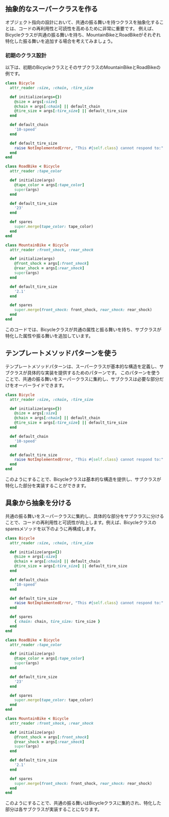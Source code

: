 ## 抽象的なスーパークラスを作る
オブジェクト指向の設計において、共通の振る舞いを持つクラスを抽象化することは、コードの再利用性と可読性を高めるために非常に重要です。
例えば、Bicycleクラスが共通の振る舞いを持ち、MountainBikeとRoadBikeがそれぞれ特化した振る舞いを追加する場合を考えてみましょう。

### 初期のクラス設計
以下は、初期のBicycleクラスとそのサブクラスのMountainBikeとRoadBikeの例です。

```ruby
class Bicycle
  attr_reader :size, :chain, :tire_size

  def initialize(args={})
    @size = args[:size]
    @chain = args[:chain] || default_chain
    @tire_size = args[:tire_size] || default_tire_size
  end

  def default_chain
    '10-speed'
  end

  def default_tire_size
    raise NotImplementedError, "This #{self.class} cannot respond to:"
  end
end

class RoadBike < Bicycle
  attr_reader :tape_color

  def initialize(args)
    @tape_color = args[:tape_color]
    super(args)
  end

  def default_tire_size
    '23'
  end

  def spares
    super.merge(tape_color: tape_color)
  end
end

class MountainBike < Bicycle
  attr_reader :front_shock, :rear_shock

  def initialize(args)
    @front_shock = args[:front_shock]
    @rear_shock = args[:rear_shock]
    super(args)
  end

  def default_tire_size
    '2.1'
  end

  def spares
    super.merge(front_shock: front_shock, rear_shock: rear_shock)
  end
end
```
このコードでは、Bicycleクラスが共通の属性と振る舞いを持ち、サブクラスが特化した属性や振る舞いを追加しています。

## テンプレートメソッドパターンを使う
テンプレートメソッドパターンは、スーパークラスが基本的な構造を定義し、サブクラスが具体的な実装を提供するためのパターンです。
このパターンを使うことで、共通の振る舞いをスーパークラスに集約し、サブクラスは必要な部分だけをオーバーライドできます。

```ruby
class Bicycle
  attr_reader :size, :chain, :tire_size

  def initialize(args={})
    @size = args[:size]
    @chain = args[:chain] || default_chain
    @tire_size = args[:tire_size] || default_tire_size
  end

  def default_chain
    '10-speed'
  end

  def default_tire_size
    raise NotImplementedError, "This #{self.class} cannot respond to:"
  end
end
```
このようにすることで、Bicycleクラスは基本的な構造を提供し、サブクラスが特化した部分を実装することができます。

## 具象から抽象を分ける
共通の振る舞いをスーパークラスに集約し、具体的な部分をサブクラスに分けることで、コードの再利用性と可読性が向上します。例えば、Bicycleクラスのsparesメソッドを以下のように再構成します。

```ruby
class Bicycle
  attr_reader :size, :chain, :tire_size

  def initialize(args={})
    @size = args[:size]
    @chain = args[:chain] || default_chain
    @tire_size = args[:tire_size] || default_tire_size
  end

  def default_chain
    '10-speed'
  end

  def default_tire_size
    raise NotImplementedError, "This #{self.class} cannot respond to:"
  end

  def spares
    { chain: chain, tire_size: tire_size }
  end
end

class RoadBike < Bicycle
  attr_reader :tape_color

  def initialize(args)
    @tape_color = args[:tape_color]
    super(args)
  end

  def default_tire_size
    '23'
  end

  def spares
    super.merge(tape_color: tape_color)
  end
end

class MountainBike < Bicycle
  attr_reader :front_shock, :rear_shock

  def initialize(args)
    @front_shock = args[:front_shock]
    @rear_shock = args[:rear_shock]
    super(args)
  end

  def default_tire_size
    '2.1'
  end

  def spares
    super.merge(front_shock: front_shock, rear_shock: rear_shock)
  end
end
```
このようにすることで、共通の振る舞いはBicycleクラスに集約され、特化した部分は各サブクラスが実装することになります。